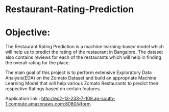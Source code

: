 # Restaurant-Rating-Prediction


# Objective:

The Restaurant Rating Prediction is a machine learning-based model which will help us to predict the rating of the restaurant in Bangalore. The dataset also contains reviews for each of the restaurants which will help in finding the overall rating for the place.

The main goal of this project is to perform extensive Exploratory Data Analysis(EDA) on the Zomato Dataset and 
build an appropriate Machine Learning Model that will help various Zomato Restaurants to predict their respective Ratings based on certain features.



Application link :  http://ec2-13-233-7-109.ap-south-1.compute.amazonaws.com:8080/#form

